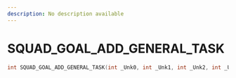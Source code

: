 ```yaml
---
description: No description available 
---
```


# SQUAD_GOAL_ADD_GENERAL_TASK

```cpp
int SQUAD_GOAL_ADD_GENERAL_TASK(int _Unk0, int _Unk1, int _Unk2, int _Unk3);
```